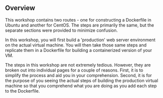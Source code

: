 ## Overview
This workshop contains two routes - one for constructing a Dockerfile in Ubuntu and another for CentOS.  The steps are primarily the same, but the separate sections were provided to minimize confusion.

In this workshop, you will first build a 'production' web server environment on the actual virtual machine.  You will then take those same steps and replicate them in a Dockerfile for building a containerized version of your VM.

The steps in this workshop are not extremely tedious.  However, they are broken out into individual pages for a couple of reasons.  First, it is to simplify the process and aid you in your comprehension. Second, it is for the purpose of you seeing the actual steps of building the production virtual machine so that you comprehend what you are doing as you add each step to the Dockerfile.